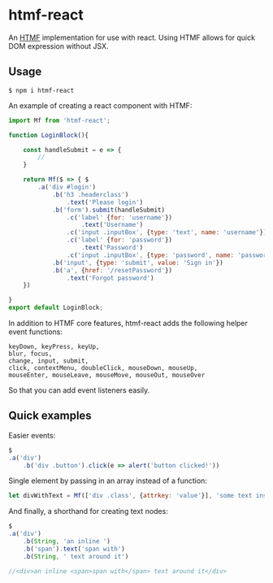 # htmf-react
An [HTMF](https://www.npmjs.com/package/htmf) implementation for use with react. Using HTMF allows for quick DOM expression without JSX.

## Usage

```
$ npm i htmf-react
```
An example of creating a react component with HTMF:
```javascript
import Mf from 'htmf-react';

function LoginBlock(){

	const handleSubmit = e => {
		//
	}

	return Mf($ => { $ 
		.a('div #login')
			.b('h3 .headerclass')
				.text('Please login')
			.b('form').submit(handleSubmit)
				.c('label' {for: 'username'})
					.text('Username')
				.c('input .inputBox', {type: 'text', name: 'username'})
				.c('label' {for: 'password'})
					.text('Password')
				.c('input .inputBox', {type: 'password', name: 'password'})
			.b('input', {type: 'submit', value: 'Sign in'}) 
			.b('a', {href: '/resetPassword'})
				.text('Forgot password')
	})

}
export default LoginBlock;
```
In addition to HTMF core features, htmf-react adds the following helper event functions:

```
keyDown, keyPress, keyUp,
blur, focus,
change, input, submit,
click, contextMenu, doubleClick, mouseDown, mouseUp,
mouseEnter, mouseLeave, mouseMove, mouseOut, mouseOver
```
So that you can add event listeners easily.

## Quick examples

Easier events:

```javascript
$
.a('div')
	.b('div .button').click(e => alert('button clicked!'))
```

Single element by passing in an array instead of a function:

```javascript
let divWithText = Mf(['div .class', {attrkey: 'value'}], 'some text inside');
```

And finally, a shorthand for creating text nodes:

```javascript
$
.a('div')
	.b(String, 'an inline ')
	.b('span').text('span with')
	.b(String, ' text around it')

//<div>an inline <span>span with</span> text around it</div>
```
